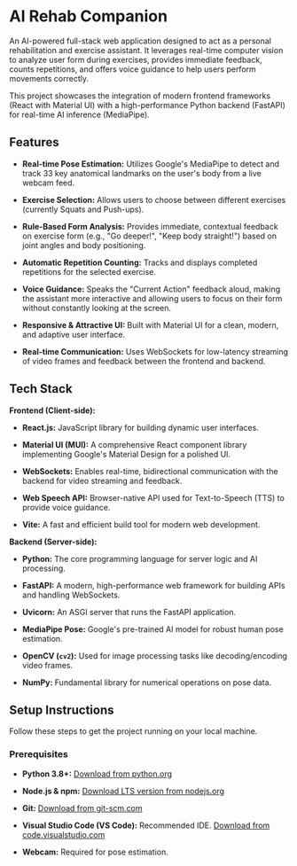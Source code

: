 # AI Rehab Companion

An AI-powered full-stack web application designed to act as a personal rehabilitation and exercise assistant. It leverages real-time computer vision to analyze user form during exercises, provides immediate feedback, counts repetitions, and offers voice guidance to help users perform movements correctly.

This project showcases the integration of modern frontend frameworks (React with Material UI) with a high-performance Python backend (FastAPI) for real-time AI inference (MediaPipe).

## Features

* **Real-time Pose Estimation:** Utilizes Google's MediaPipe to detect and track 33 key anatomical landmarks on the user's body from a live webcam feed.

* **Exercise Selection:** Allows users to choose between different exercises (currently Squats and Push-ups).

* **Rule-Based Form Analysis:** Provides immediate, contextual feedback on exercise form (e.g., "Go deeper!", "Keep body straight!") based on joint angles and body positioning.

* **Automatic Repetition Counting:** Tracks and displays completed repetitions for the selected exercise.

* **Voice Guidance:** Speaks the "Current Action" feedback aloud, making the assistant more interactive and allowing users to focus on their form without constantly looking at the screen.

* **Responsive & Attractive UI:** Built with Material UI for a clean, modern, and adaptive user interface.

* **Real-time Communication:** Uses WebSockets for low-latency streaming of video frames and feedback between the frontend and backend.

## Tech Stack

**Frontend (Client-side):**

* **React.js:** JavaScript library for building dynamic user interfaces.

* **Material UI (MUI):** A comprehensive React component library implementing Google's Material Design for a polished UI.

* **WebSockets:** Enables real-time, bidirectional communication with the backend for video streaming and feedback.

* **Web Speech API:** Browser-native API used for Text-to-Speech (TTS) to provide voice guidance.

* **Vite:** A fast and efficient build tool for modern web development.

**Backend (Server-side):**

* **Python:** The core programming language for server logic and AI processing.

* **FastAPI:** A modern, high-performance web framework for building APIs and handling WebSockets.

* **Uvicorn:** An ASGI server that runs the FastAPI application.

* **MediaPipe Pose:** Google's pre-trained AI model for robust human pose estimation.

* **OpenCV (`cv2`):** Used for image processing tasks like decoding/encoding video frames.

* **NumPy:** Fundamental library for numerical operations on pose data.

## Setup Instructions

Follow these steps to get the project running on your local machine.

### Prerequisites

* **Python 3.8+:** [Download from python.org](https://www.python.org/downloads/)

* **Node.js & npm:** [Download LTS version from nodejs.org](https://nodejs.org/en/download/)

* **Git:** [Download from git-scm.com](https://git-scm.com/downloads)

* **Visual Studio Code (VS Code):** Recommended IDE. [Download from code.visualstudio.com](https://code.google.com/url?q=https://code.visualstudio.com/&sa=D&sntz=1&usg=AOvVaw2B176g41_zG_z0tN_d_3-B)

* **Webcam:** Required for pose estimation.




